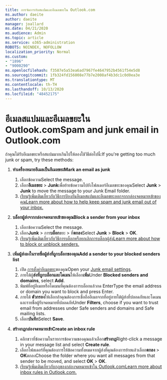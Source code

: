 ```yaml
---
title: การจัดการกับสแปมและอีเมลขยะใน Outlook.com
ms.author: daeite
author: daeite
manager: joallard
ms.date: 04/21/2020
ms.audience: Admin
ms.topic: article
ms.service: o365-administration
ROBOTS: NOINDEX, NOFOLLOW
localization_priority: Normal
ms.custom:
- "1896"
- "9000290"
ms.openlocfilehash: f3587e5a53ea6ad7967fe4647952b4561f54e5d8
ms.sourcegitcommit: 1fb324fd156008e77b7e2008af4b3dc1c0d0ea3e
ms.translationtype: MT
ms.contentlocale: th-TH
ms.lasthandoff: 10/13/2020
ms.locfileid: "48452175"
---
```

# <a name="spam-and-junk-email-in-outlookcom"></a><span data-ttu-id="adb37-102">อีเมลสแปมและอีเมลขยะใน Outlook.com</span><span class="sxs-lookup"><span data-stu-id="adb37-102">Spam and junk email in Outlook.com</span></span>

<span data-ttu-id="adb37-103">ถ้าคุณได้รับอีเมลขยะหรือสแปมมากเกินไปให้ลองใช้วิธีต่อไปนี้:</span><span class="sxs-lookup"><span data-stu-id="adb37-103">If you're getting too much junk or spam, try these methods:</span></span>

1. <span data-ttu-id="adb37-104">**ทำเครื่องหมายอีเมลเป็นอีเมลขยะ**</span><span class="sxs-lookup"><span data-stu-id="adb37-104">**Mark an email as junk**</span></span>
    1. <span data-ttu-id="adb37-105">เลือกข้อความ</span><span class="sxs-lookup"><span data-stu-id="adb37-105">Select the message.</span></span>
    1. <span data-ttu-id="adb37-106">เลือก**อีเมลขยะ**  >  **Junk**เพื่อย้ายข้อความไปยังโฟลเดอร์อีเมลขยะของคุณ</span><span class="sxs-lookup"><span data-stu-id="adb37-106">Select **Junk** > **Junk** to move the message to your Junk Email folder.</span></span>
    1. [<span data-ttu-id="adb37-107">เรียนรู้เพิ่มเติมเกี่ยวกับวิธีการป้องกันอีเมลสแปมและอีเมลขยะออกจากกล่องจดหมายเข้าของคุณ</span><span class="sxs-lookup"><span data-stu-id="adb37-107">Learn more about how to help keep spam and junk email out of your inbox.</span></span>](https://support.office.com/article/a3ece97b-82f8-4a5e-9ac3-e92fa6427ae4?wt.mc_id=Office_Outlook_com_Alchemy)

1. <span data-ttu-id="adb37-108">**บล็อกผู้ส่งจากกล่องจดหมายเข้าของคุณ**</span><span class="sxs-lookup"><span data-stu-id="adb37-108">**Block a sender from your inbox**</span></span>
    1. <span data-ttu-id="adb37-109">เลือกข้อความ</span><span class="sxs-lookup"><span data-stu-id="adb37-109">Select the message.</span></span>
    1. <span data-ttu-id="adb37-110">เลือก**Junk**  >  การ**บล็อก**ขยะ  >  ที่**ตกลง**</span><span class="sxs-lookup"><span data-stu-id="adb37-110">Select **Junk** > **Block** > **OK**.</span></span>
    1. [<span data-ttu-id="adb37-111">เรียนรู้เพิ่มเติมเกี่ยวกับวิธีการบล็อกหรือยกเลิกการบล็อกผู้ส่ง</span><span class="sxs-lookup"><span data-stu-id="adb37-111">Learn more about how to block or unblock senders.</span></span>](https://support.office.com/article/afba1c94-77bb-4f50-8b85-057cf52f4d5e?wt.mc_id=Office_Outlook_com_Alchemy)

1. <span data-ttu-id="adb37-112">**เพิ่มผู้ส่งลงในรายชื่อผู้ส่งที่ถูกบล็อกของคุณ**</span><span class="sxs-lookup"><span data-stu-id="adb37-112">**Add a sender to your blocked senders list**</span></span>
    1. <span data-ttu-id="adb37-113">เปิด [การตั้งค่าอีเมลขยะ](https://outlook.live.com/mail/options/mail/junkEmail/blockedSendersAndDomainsV2)ของคุณ</span><span class="sxs-lookup"><span data-stu-id="adb37-113">Open your [Junk email settings](https://outlook.live.com/mail/options/mail/junkEmail/blockedSendersAndDomainsV2).</span></span>
    1. <span data-ttu-id="adb37-114">ภายใต้ผู้**ส่งที่ถูกบล็อกและโดเมน**ให้เลือก**เพิ่ม**</span><span class="sxs-lookup"><span data-stu-id="adb37-114">Under **Blocked senders and domains**, select **Add**.</span></span>
    1. <span data-ttu-id="adb37-115">พิมพ์ที่อยู่อีเมลหรือโดเมนที่คุณต้องการบล็อกแล้วกด Enter</span><span class="sxs-lookup"><span data-stu-id="adb37-115">Type the email address or domain you want to block and press Enter.</span></span>
    1. <span data-ttu-id="adb37-116">ภายใต้ **ตัวกรอง**ให้เลือกถ้าคุณต้องการเชื่อถืออีเมลจากที่อยู่ภายใต้ผู้ส่งที่ปลอดภัยและโดเมนและรายชื่อผู้รับจดหมายที่ปลอดภัย</span><span class="sxs-lookup"><span data-stu-id="adb37-116">Under **Filters**, choose if you want to trust email from addresses under Safe senders and domains and Safe mailing lists.</span></span>
    1. <span data-ttu-id="adb37-117">เลือก**บันทึก**</span><span class="sxs-lookup"><span data-stu-id="adb37-117">Select **Save**.</span></span>

1. <span data-ttu-id="adb37-118">**สร้างกฎกล่องจดหมายเข้า**</span><span class="sxs-lookup"><span data-stu-id="adb37-118">**Create an inbox rule**</span></span>
    1. <span data-ttu-id="adb37-119">คลิกขวาที่ข้อความในรายการข้อความของคุณแล้วเลือก**สร้างกฎ**</span><span class="sxs-lookup"><span data-stu-id="adb37-119">Right-click a message in your message list and select **Create rule**.</span></span>
    1. <span data-ttu-id="adb37-120">เลือกโฟลเดอร์ที่คุณต้องการให้ข้อความทั้งหมดจากผู้ส่งที่คุณต้องการย้ายแล้วเลือก**ตกลง**  >  **OK**ตกลง</span><span class="sxs-lookup"><span data-stu-id="adb37-120">Choose the folder where you want all messages from that sender to be moved, and select **OK** > **OK**.</span></span>
    1. [<span data-ttu-id="adb37-121">เรียนรู้เพิ่มเติมเกี่ยวกับกฎของกล่องจดหมายเข้าใน Outlook.com</span><span class="sxs-lookup"><span data-stu-id="adb37-121">Learn more about inbox rules in Outlook.com.</span></span>](https://support.office.com/article/4b094371-a5d7-49bd-8b1b-4e4896a7cc5d?wt.mc_id=Office_Outlook_com_Alchemy)
